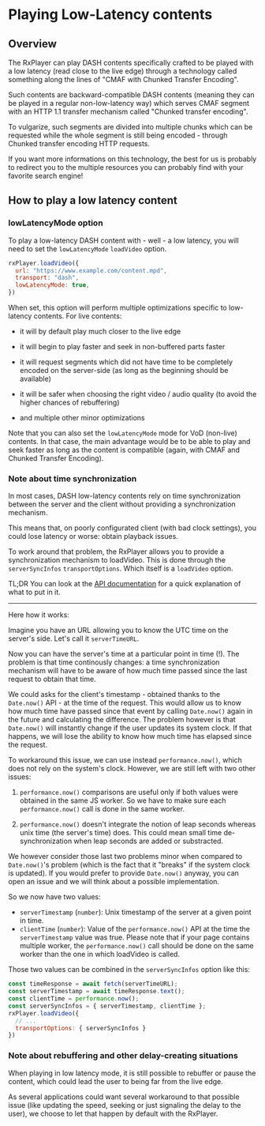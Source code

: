 # Playing Low-Latency contents #################################################


## Overview ####################################################################

The RxPlayer can play DASH contents specifically crafted to be played with a
low latency (read close to the live edge) through a technology called something
along the lines of "CMAF with Chunked Transfer Encoding".

Such contents are backward-compatible DASH contents (meaning they can be played
in a regular non-low-latency way) which serves CMAF segment with an HTTP 1.1
transfer mechanism called "Chunked transfer encoding".

To vulgarize, such segments are divided into multiple chunks which can be
requested while the whole segment is still being encoded - through Chunked
transfer encoding HTTP requests.

If you want more informations on this technology, the best for us is probably to
redirect you to the multiple resources you can probably find with your favorite
search engine!



## How to play a low latency content ###########################################

### lowLatencyMode option ######################################################

To play a low-latency DASH content with - well - a low latency, you will need
to set the `lowLatencyMode` `loadVideo` option.

```js
rxPlayer.loadVideo({
  url: "https://www.example.com/content.mpd",
  transport: "dash",
  lowLatencyMode: true,
})
```

When set, this option will perform multiple optimizations specific to
low-latency contents. For live contents:

  - it will by default play much closer to the live edge

  - it will begin to play faster and seek in non-buffered parts faster

  - it will request segments which did not have time to be completely encoded on
    the server-side (as long as the beginning should be available)

  - it will be safer when choosing the right video / audio quality (to avoid the
    higher chances of rebuffering)

  - and multiple other minor optimizations

Note that you can also set the `lowLatencyMode` mode for VoD (non-live)
contents.
In that case, the main advantage would be to be able to play and seek faster as
long as the content is compatible (again, with CMAF and Chunked Transfer
Encoding).


### Note about time synchronization ############################################

In most cases, DASH low-latency contents rely on time synchronization between
the server and the client without providing a synchronization mechanism.

This means that, on poorly configurated client (with bad clock settings), you
could lose latency or worse: obtain playback issues.

To work around that problem, the RxPlayer allows you to provide a
synchronization mechanism to loadVideo. This is done through the
``serverSyncInfos`` ``transportOptions``. Which itself is a `loadVideo` option.

TL;DR You can look at the [API
documentation](./loadVideo_options.md#prop-transportOptions) for a quick
explanation of what to put in it.

---

Here how it works:

Imagine you have an URL allowing you to know the UTC time on the server's side.
Let's call it `serverTimeURL`.

Now you can have the server's time at a particular point in time (!). The
problem is that time continously changes: a time synchronization mechanism will
have to be aware of how much time passed since the last request to obtain that
time.

We could asks for the client's timestamp - obtained thanks to the `Date.now()`
API - at the time of the request.
This would allow us to know how much time have passed since that event by
calling `Date.now()` again in the future and calculating the difference.
The problem however is that `Date.now()` will instantly change if the user
updates its system clock. If that happens, we will lose the ability to know how
much time has elapsed since the request.

To workaround this issue, we can use instead `performance.now()`, which does not
rely on the system's clock.
However, we are still left with two other issues:

  1. `performance.now()` comparisons are useful only if both values were
     obtained in the same JS worker.
     So we have to make sure each `performance.now()` call is done in the same
     worker.

  2. `performance.now()` doesn't integrate the notion of leap seconds whereas
     unix time (the server's time) does. This could mean small time
     de-synchronization when leap seconds are added or substracted.

We however consider those last two problems minor when compared to
`Date.now()`'s problem (which is the fact that it "breaks" if the system clock
is updated). If you would prefer to provide `Date.now()` anyway, you can open
an issue and we will think about a possible implementation.

So we now have two values:
  - `serverTimestamp` (`number`): Unix timestamp of the server at a given
    point in time.
  - `clientTime` (`number`): Value of the `performance.now()` API at the
    time the `serverTimestamp` value was true. Please note that if your page
    contains multiple worker, the `performance.now()` call should be done on
    the same worker than the one in which loadVideo is called.

Those two values can be combined in the `serverSyncInfos` option like this:
```js
const timeResponse = await fetch(serverTimeURL);
const serverTimestamp = await timeResponse.text();
const clientTime = performance.now();
const serverSyncInfos = { serverTimestamp, clientTime };
rxPlayer.loadVideo({
  // ...
  transportOptions: { serverSyncInfos }
})
```


### Note about rebuffering and other delay-creating situations #################

When playing in low latency mode, it is still possible to rebuffer or pause the
content, which could lead the user to being far from the live edge.

As several applications could want several workaround to that possible issue
(like updating the speed, seeking or just signaling the delay to the user), we
choose to let that happen by default with the RxPlayer.
